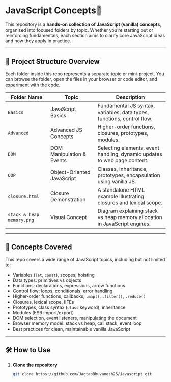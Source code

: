 # JavaScript Concepts🧠

This repository is a **hands-on collection of JavaScript (vanilla) concepts**, organised into focused folders by topic. Whether you’re starting out or reinforcing fundamentals, each section aims to clarify core JavaScript ideas and how they apply in practice.

---

## 📂 Project Structure Overview

Each folder inside this repo represents a separate topic or mini-project. You can browse the folder, open the files in your browser or code editor, and experiment with the code.

| Folder Name     | Topic                         | Description |
|-----------------|-------------------------------|-------------|
| `Basics`        | JavaScript Basics             | Fundamental JS syntax, variables, data types, functions, control flow. |
| `Advanced`      | Advanced JS Concepts          | Higher-order functions, closures, prototypes, modules. |
| `DOM`           | DOM Manipulation & Events     | Selecting elements, event handling, dynamic updates to web page content. |
| `OOP`           | Object-Oriented JavaScript    | Classes, inheritance, prototypes, encapsulation using vanilla JS. |
| `closure.html`  | Closure Demonstration         | A standalone HTML example illustrating closures and lexical scope. |
| `stack & heap memory.png` | Visual Concept | Diagram explaining stack vs heap memory allocation in JavaScript engines. |

---

## 🧠 Concepts Covered

This repo covers a wide range of JavaScript topics, including but not limited to:
- Variables (`let`, `const`), scopes, hoisting  
- Data types: primitives vs objects  
- Functions: declarations, expressions, arrow functions  
- Control flow: loops, conditionals, error handling  
- Higher-order functions, callbacks, `.map()`, `.filter()`, `.reduce()`  
- Closures, lexical scope, IIFEs  
- Prototypes, class syntax (`class` keyword), inheritance  
- Modules (ES6 import/export)  
- DOM selection, event listeners, manipulating the document  
- Browser memory model: stack vs heap, call stack, event loop  
- Best practices for clean, maintainable vanilla JavaScript  

---

## 🛠️ How to Use

1. **Clone the repository**  
   ```bash
   git clone https://github.com/JagtapBhuvanesh25/Javascript.git
